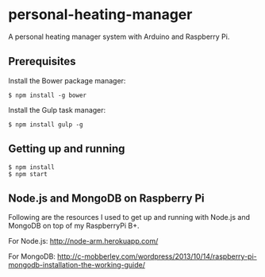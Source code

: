# personal-heating-manager
A personal heating manager system with Arduino and Raspberry Pi.

## Prerequisites

Install the Bower package manager:
```
$ npm install -g bower
```

Install the Gulp task manager:
```
$ npm install gulp -g
```

## Getting up and running
```
$ npm install
$ npm start
```
## Node.js and MongoDB on Raspberry Pi

Following are the resources I used to get up and running with Node.js and MongoDB on top of my RaspberryPi B+.

For Node.js:
http://node-arm.herokuapp.com/

For MongoDB:
http://c-mobberley.com/wordpress/2013/10/14/raspberry-pi-mongodb-installation-the-working-guide/
